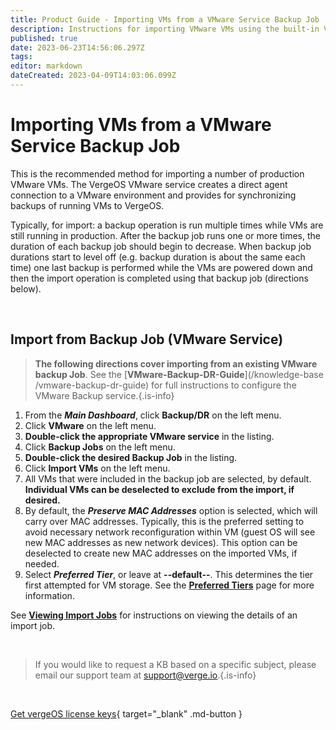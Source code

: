 ```yaml
---
title: Product Guide - Importing VMs from a VMware Service Backup Job
description: Instructions for importing VMware VMs using the built-in VMware service
published: true
date: 2023-06-23T14:56:06.297Z
tags: 
editor: markdown
dateCreated: 2023-04-09T14:03:06.099Z
---
```


# Importing VMs from a VMware Service Backup Job

This is the recommended method for importing a number of production VMware VMs. The VergeOS VMware service creates a direct agent connection to a VMware environment and provides for synchronizing backups of running VMs to VergeOS.

Typically, for import: a backup operation is run multiple times while VMs are still running in production. After the backup job runs one or more times, the duration of each backup job should begin to decrease. When backup job durations start to level off (e.g. backup duration is about the same each time) one last backup is performed while the VMs are powered down and then the import operation is completed using that backup job (directions below).

<br>


## Import from Backup Job (VMware Service)

> **The following directions cover importing from an existing VMware backup Job**. See the [**VMware-Backup-DR-Guide**](/knowledge-base /vmware-backup-dr-guide) for full instructions to configure the VMware Backup service.{.is-info}

1.  From the ***Main Dashboard***, click **Backup/DR** on the left menu.
2.  Click **VMware** on the left menu.
3.  **Double-click the appropriate VMware service** in the listing.
4.  Click **Backup Jobs** on the left menu.
5.  **Double-click the desired Backup Job** in the listing.
6.  Click **Import VMs** on the left menu.
7.  All VMs that were included in the backup job are selected, by default. **Individual VMs can be deselected to exclude from the import, if desired.**
8.  By default, the ***Preserve MAC Addresses*** option is selected, which will carry over MAC addresses. Typically, this is the preferred setting to avoid necessary network reconfiguration within VM (guest OS will see new MAC addresses as new network devices). This option can be deselected to create new MAC addresses on the imported VMs, if needed.
9.  Select ***Preferred Tier***, or leave at **\--default--**. This determines the tier first attempted for VM storage. See the [**Preferred Tiers**](/product-guide/preferredtiers) page for more information.

See [**Viewing Import Jobs**](/product-guide/viewimportjobs) for instructions on viewing the details of an import job.

<br>   

   > If you would like to request a KB based on a specific subject, please email our support team at <a href="mailto:support@verge.io?subject=KB Request" target="_blank" rel="noopener noreferrer">support@verge.io.</a>{.is-info}



<br>

[Get vergeOS license keys](https://www.verge.io/test-drive){ target="_blank" .md-button }